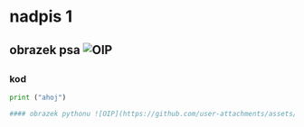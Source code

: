 # nadpis 1
## obrazek psa ![OIP](https://github.com/user-attachments/assets/1ac61da4-401c-4809-86f9-0c0315cb07b3)
##


### kod
``` python
print ("ahoj")

#### obrazek pythonu ![OIP](https://github.com/user-attachments/assets/f3ddfc35-3257-45ca-b424-bf5d662a6a83)

